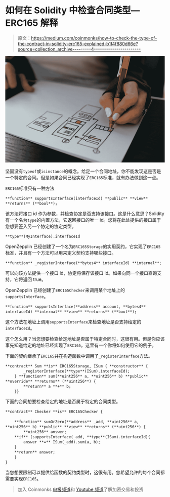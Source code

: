 # 如何在 Solidity 中检查合同类型— ERC165 解释

> 原文：<https://medium.com/coinmonks/how-to-check-the-type-of-the-contract-in-solidity-erc165-explained-b1f4f880d66e?source=collection_archive---------4----------------------->

![](img/e4a9e377a3b388d8c697cb1837e8f31d.png)

坚固没有`typeof`或`isinstance`的概念。给定一个合同地址，你不能发现这是否是一个特定的合同。但是如果合同已经实现了`ERC165`标准，就有办法做到这一点。

`ERC165`标准只有一种方法

```
**function** supportsInterface(interfaceId) **public** **view** **returns** (**bool**);
```

该方法将接口 id 作为参数，并检查协定是否支持该接口。这是什么意思？Solidity 有一个名为`type`的内置方法，它返回接口的唯一 id。您将在此处提供的接口属于您想要签入另一个协定的协定类型。

```
**type**(MyInterface).interfaceId
```

OpenZepplin 已经创建了一个名为`ERC165Storage`的实用契约，它实现了`ERC165`标准，并且有一个方法可以用来定义契约支持哪些接口。

```
**function** _registerInterface(**bytes4** interfaceId) **internal**;
```

可以向该方法提供一个接口 id，协定将保存该接口 id。如果向同一个接口查询支持，它将返回 true。

OpenZepplin 已经创建了`ERC165Checker`来调用某个地址上的`supportsInterface`。

```
**function** supportsInterface(**address** account, **bytes4** interfaceId) **internal** **view** **returns** (**bool**);
```

这个方法在地址上调用`supportsInterface`来检查地址是否支持给定的`interfaceId`。

这个怎么用？当您想要检查给定地址是否属于特定合同时，这很有用。但是你应该事先知道给定的地址已经实现了`ERC165`。这里有一个你将如何使用它的例子。

下面的契约继承了`ERC165`并在构造函数中调用了`_registerInterface`方法。

```
**contract** Sum **is** ERC165Storage, ISum { **constructor** {
		_registerInterface(**type**(ISum).interfaceId);
	} **function** sum(**uint256** a, **uint256** b) **public** **override** **returns** (**uint256**) {
		**return** a **+** b;
	}}
```

下面的合同想要检查给定的地址是否属于特定的合同类型。

```
**contract** Checker **is** ERC165Checker {

    **function** sumOrZero(**address** _add, **uint256** a, **uint256** b) **public** **view** **returns** (**uint256**) {
        **uint256** answer;
	**if** (supportsInterface(_add, **type**(ISum).interfaceId){
	    answer **=** ISum(_add).sum(a, b);
	}
	**return** answer;
    }
}
```

当您想要限制可以提供给函数的契约类型时，这很有用。您希望允许的每个合同都需要实现`ERC165`。

> 加入 Coinmonks [电报频道](https://t.me/coincodecap)和 [Youtube 频道](https://www.youtube.com/c/coinmonks/videos)了解加密交易和投资